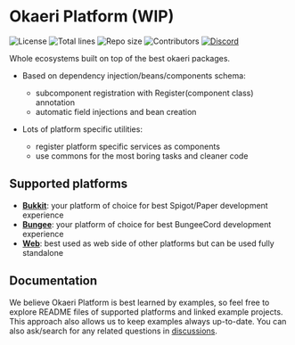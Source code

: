 # Okaeri Platform (WIP)

![License](https://img.shields.io/github/license/OkaeriPoland/okaeri-platform)
![Total lines](https://img.shields.io/tokei/lines/github/OkaeriPoland/okaeri-platform)
![Repo size](https://img.shields.io/github/repo-size/OkaeriPoland/okaeri-platform)
![Contributors](https://img.shields.io/github/contributors/OkaeriPoland/okaeri-platform)
[![Discord](https://img.shields.io/discord/589089838200913930)](https://discord.gg/hASN5eX)

Whole ecosystems built on top of the best okaeri packages.

- Based on dependency injection/beans/components schema:
  - subcomponent registration with Register(component class) annotation
  - automatic field injections and bean creation

- Lots of platform specific utilities:
  - register platform specific services as components
  - use commons for the most boring tasks and cleaner code

## Supported platforms
- **[Bukkit](https://github.com/OkaeriPoland/okaeri-platform/tree/master/bukkit)**: your platform of choice for best Spigot/Paper development experience
- **[Bungee](https://github.com/OkaeriPoland/okaeri-platform/tree/master/bungee)**: your platform of choice for best BungeeCord development experience
- **[Web](https://github.com/OkaeriPoland/okaeri-platform/tree/master/web)**: best used as web side of other platforms but can be used fully standalone

## Documentation
We believe Okaeri Platform is best learned by examples, so feel free to explore README files of supported platforms and linked example projects. 
This approach also allows us to keep examples always up-to-date. You can also ask/search for any related questions in [discussions](https://github.com/OkaeriPoland/okaeri-platform/discussions).
